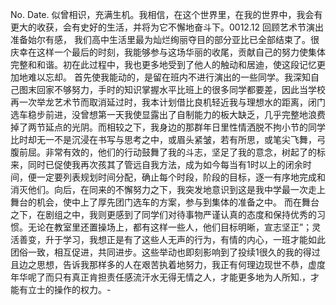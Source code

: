 No.
Date.
似曾相识，充满生机。我相信，在这个世界里，在我的世界中，我会有更大的收获，会有史好的生活，并将为它不懈地奋斗下。0012.12
回顾艺术节演出准备始尔有感，
我们高中生活里最为灿烂绚丽夺目的部分亚比已全部结束了。很庆幸在这样一个最后的时刻，我能够参与这场华丽的收尾，贡献自己的努力使集体完整和和谐。初在此过程中，我也更多地受到了他人的触动和居迪，使这段记忆更加地难以忘却。
首先使我能动的，是留在班内不进行演出的一些同学。我深知自己图末回家不够努力，手时的知识掌握水平比班上的很多同学都要差，因此当学校再一次举龙艺术节而取消延过时，我本计划借比良机轻近我与理想水的距离，闭门选车稳步前进，没曾想第一天我使显露出了自制能力的板大缺乏，几乎完整地浪费掉了两节延点的光阴。而相较之下，我身边的那群年日里性情洒脱不拘小节的同学比时却无一不是沉浸在书写与思考之中，或眉头紧皱，若有所思，或笔尖飞舞，弓腹前屈。非常有效的，他们的行动鼓舞了我的斗志，坚足了我的意念，树起了的标来，同时已促使我再次孩其了管远自我方法，成为如今每当有1时以上的闭余时间，便一定要列表规划时间分配，确止每个时段，阶段的目标，逐一有序地完成和消灭他们。向后，在同来的不懈努力之下，我突发地意识到这是我中学最一次走上舞台的机会，使中上了厚先团门选车的方案，参与到集体的准备之中。
而在舞台之下，在剧组之中，我则更感到了同学们对待事物严谨认真的态度和保持优秀的习惯。无论在教室里还置操场上，都有这样一些人，他们目标明晰，宣志坚正”；灵活善变，升于学习，我想正是有了这些人无声的行为，有情的内心，一班才能如此团俗一致，相互促进，共同进步。这些举动也即刻影响到了投续1很久的我的得过且边之思想，告诉我那样多的人在艰苦执着地努力，我正有何理边现世不恭，虚度年华呢了而只有真正肯担责任感流汗水无得无情之人，才能更多地为人所知.，才能有立士的操作的权力。-
